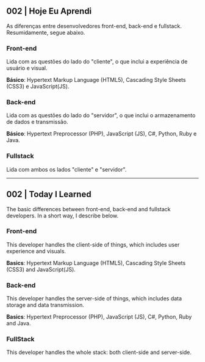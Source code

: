 ## 002 | Hoje Eu Aprendi
As diferenças entre desenvolvedores front-end, back-end e fullstack.
Resumidamente, segue abaixo.

### Front-end

Lida com as questões do lado do "cliente", o que inclui a experiência de usuário e visual.

**Básico**: Hypertext Markup Language (HTML5), Cascading Style Sheets (CSS3) e JavaScript(JS).

### Back-end

Lida com as questões do lado do "servidor", o que inclui o armazenamento de dados e transmissão.

**Básico**: Hypertext Preprocessor (PHP), JavaScript (JS), C#, Python, Ruby e Java.

### Fullstack

Lida com ambos os lados "cliente" e "servidor".

---
## 002 | Today I Learned
The basic differences between front-end, back-end and fullstack developers. In a short way, I describe below.

### Front-end

This developer handles the client-side of things, which includes user experience and visuals.

**Basics**: Hypertext Markup Language (HTML5), Cascading Style Sheets (CSS3) and JavaScript(JS).

### Back-end

This developer handles the server-side of things, which includes data storage and data transmission.

**Basics**: Hypertext Preprocessor (PHP), JavaScript (JS), C#, Python, Ruby and Java.

### FullStack

This developer handles the whole stack: both client-side and server-side.
